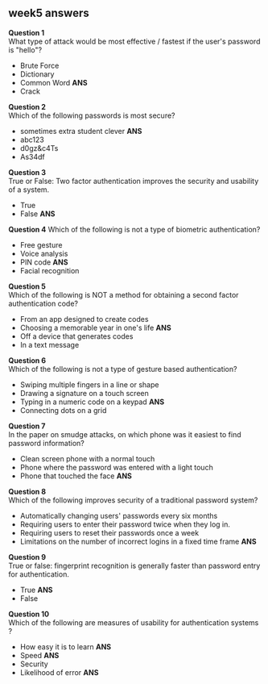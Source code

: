 ## week5 answers

**Question 1**  
What type of attack would be most effective / fastest if the user's password is "hello"?  
- Brute Force  
- Dictionary  
- Common Word    **ANS**  
- Crack  

**Question 2**  
Which of the following passwords is most secure?  
- sometimes extra student clever  **ANS**    
- abc123  
- d0gz&c4Ts  
- As34df  

**Question 3**  
True or False: Two factor authentication improves the security and usability of a system.  
- True  
- False    **ANS**  

**Question 4**
Which of the following is not a type of biometric authentication?  
- Free gesture  
- Voice analysis  
- PIN code    **ANS**  
- Facial recognition  

**Question 5**  
Which of the following is NOT a method for obtaining a second factor authentication code?  
- From an app designed to create codes  
- Choosing a memorable year in one's life    **ANS**  
- Off a device that generates codes  
- In a text message  

**Question 6**  
Which of the following is not a type of gesture based authentication?  
- Swiping multiple fingers in a line or shape  
- Drawing a signature on a touch screen  
- Typing in a numeric code on a keypad    **ANS**  
- Connecting dots on a grid  

**Question 7**  
In the paper on smudge attacks, on which phone was it easiest to find password information?  
- Clean screen phone with a normal touch  
- Phone where the password was entered with a light touch  
- Phone that touched the face    **ANS**  

**Question 8**  
Which of the following improves security of a traditional password system?  
- Automatically changing users' passwords every six months  
- Requiring users to enter their password twice when they log in.  
- Requiring users to reset their passwords once a week  
- Limitations on the number of incorrect logins in a fixed time frame    **ANS**  

**Question 9**  
True or false: fingerprint recognition is generally faster than password entry for authentication.  
- True    **ANS**  
- False  

**Question 10**  
Which of the following are measures of usability for authentication systems ?  
- How easy it is to learn    **ANS**  
- Speed    **ANS**  
- Security  
- Likelihood of error    **ANS**  


